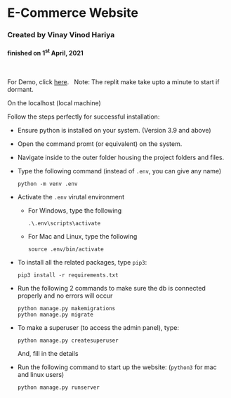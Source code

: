 # E-Commerce Website
### Created by Vinay Vinod Hariya
#### finished on 1<sup>st</sup> April, 2021
<br>

For Demo, click [here](https://RoyalBakery.vinayhariya.repl.co).
&nbsp;
Note: The replit make take upto a minute to start if dormant.

On the localhost (local machine)

Follow the steps perfectly for successful installation:

- Ensure python is installed on your system. (Version 3.9 and above)
- Open the command promt (or equivalent) on the system.
- Navigate inside to the outer folder housing the project folders and files.
- Type the following command (instead of ```.env```, you can give any name)
    
    ```
    python -m venv .env
    ```

- Activate the ```.env``` virutal environment
    - For Windows, type the following
        ```
        .\.env\scripts\activate
        ```
    - For Mac and Linux, type the following
        ```
        source .env/bin/activate
        ```
- To install all the related packages, type ```pip3```:
    
    ```
    pip3 install -r requirements.txt
    ```

- Run the following 2 commands to make sure the db is connected properly and no errors will occur
    
    ```
    python manage.py makemigrations
    python manage.py migrate
    ```

- To make a superuser (to access the admin panel), type: 
    
    ```
    python manage.py createsuperuser
    ```
  And, fill in the details

- Run the following command to start up the website: (```python3``` for mac and linux users)
    
    ```
    python manage.py runserver
    ```